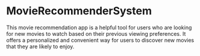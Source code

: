 # MovieRecommenderSystem
This movie recommendation app is a helpful tool for users who are looking for new movies to watch based on their previous viewing preferences. It offers a personalized and convenient way for users to discover new movies that they are likely to enjoy.
